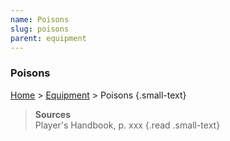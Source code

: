 ```yaml
---
name: Poisons
slug: poisons
parent: equipment
---
```

### Poisons
[Home](dm-operations-center) > [Equipment](equipment) > Poisons {.small-text}

> **Sources** <br/>
> Player's Handbook, p. xxx
{.read .small-text}

